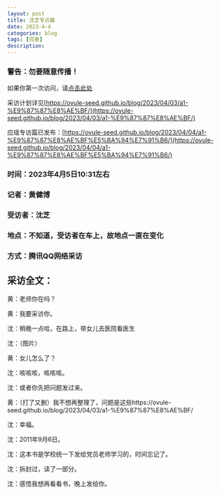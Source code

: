 ```yaml
---
layout: post
title: 沈芝专访篇
date: 2023-4-4
categories: blog
tags: [完善]
description: 
---
```


### 警告：勿要随意传播！

如果你第一次访问，请[点击此处](https://ovule-seed.github.io/blog/2023/01/30/z9-%E6%A0%B8%E5%BF%83/)

采访计划详见[https://ovule-seed.github.io/blog/2023/04/03/a1-%E9%87%87%E8%AE%BF/](https://ovule-seed.github.io/blog/2023/04/03/a1-%E9%87%87%E8%AE%BF/)

应瑶专访篇已发布：[https://ovule-seed.github.io/blog/2023/04/04/a1-%E9%87%87%E8%AE%BF%E5%BA%94%E7%91%B6/](https://ovule-seed.github.io/blog/2023/04/04/a1-%E9%87%87%E8%AE%BF%E5%BA%94%E7%91%B6/)

### 时间：2023年4月5日10:31左右

### 记者：黄健博

### 受访者：沈芝

### 地点：不知道，受访者在车上，故地点一直在变化

### 方式：腾讯QQ网络采访

## 采访全文：

黄：老师你在吗？

黄：我要采访你。

沈：稍晚一点哈，在路上，带女儿去医院看医生

沈：（图片）

黄：女儿怎么了？

沈：咳咳咳，咳咳咳。

沈：或者你先把问题发过来。

黄：（打了又删）我不想再整理了，问题是这些https://ovule-seed.github.io/blog/2023/04/03/a1-%E9%87%87%E8%AE%BF/

沈：幸福。

沈：2011年9月6日。

沈：这本书是学校统一下发给党员老师学习的，时间忘记了。

沈：拆封过，读了一部分。

沈：感悟我想再看看书，晚上发给你。
